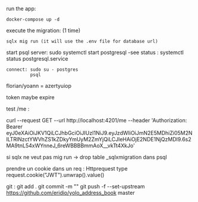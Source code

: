 run the app:

    docker-compose up -d


execute the migration: (1 time)

    sqlx mig run (it will use the .env file for database url)

start psql server:
    sudo systemctl start postgresql
    -see status : systemctl status postgresql.service

    connect: sudo su - postgres
             psql

florian/yoann = azertyuiop

token maybe expire


test /me :

curl --request GET --url http://localhost:4201/me --header 'Authorization: Bearer eyJ0eXAiOiJKV1QiLCJhbGciOiJIUzI1NiJ9.eyJzdWIiOiJmN2E5MDhiZi05M2NlLTRlNzctYWVhZS1kZDkyYmUyM2ZmYjQiLCJleHAiOjE2NDE1NjQzMDl9.6s2MA9tnL54xWYnneJ_6reWBBBBmmAoX__vkTt4XkJo'


si sqlx ne veut pas mig run -> drop table _sqlxmigration dans psql 


prendre un cookie dans un req : Httprequest type
request.cookie("JWT").unwrap().value()




git :
    git add .
    git commit -m ""
    git push -f --set-upstream https://github.com/eridio/yolo_address_book master
